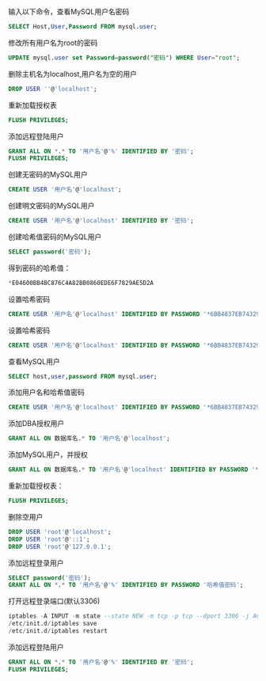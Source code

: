 
输入以下命令，查看MySQL用户名密码
```sql
SELECT Host,User,Password FROM mysql.user;
```
修改所有用户名为root的密码
```sql
UPDATE mysql.user set Password=password("密码") WHERE User="root";
```
删除主机名为localhost,用户名为空的用户
```sql
DROP USER ''@'localhost';
```
重新加载授权表
```sql
FLUSH PRIVILEGES;
```
添加远程登陆用户
```sql
GRANT ALL ON *.* TO '用户名'@'%' IDENTIFIED BY '密码';
FLUSH PRIVILEGES;
```
创建无密码的MySQL用户
```sql
CREATE USER '用户名'@'localhost';
```
创建明文密码的MySQL用户
```sql
CREATE USER '用户名'@'localhost' IDENTIFIED BY '密码';
```
创建哈希值密码的MySQL用户
```sql
SELECT password('密码');
```
得到密码的哈希值：
```sql
*E04600BB4BC876C4A82BB0860EDE6F7829AE5D2A
```
设置哈希密码
```sql
CREATE USER '用户名'@'localhost' IDENTIFIED BY PASSWORD '*6BB4837EB74329105EE4568DDA7DC67ED2CA2AD9';
```
设置哈希密码
```sql
CREATE USER '用户名'@'localhost' IDENTIFIED BY PASSWORD '*6BB4837EB74329105EE4568DDA7DC67ED2CA2AD9';
```
查看MySQL用户
```sql
SELECT host,user,password FROM mysql.user;
```
添加用户名和哈希值密码
```sql
CREATE USER '用户名'@'localhost' IDENTIFIED BY PASSWORD '*6BB4837EB74329105EE4568DDA7DC67ED2CA2AD9';
```
添加DBA授权用户
```sql
GRANT ALL ON 数据库名.* TO '用户名'@'localhost';
```
添加MySQL用户，并授权
```sql
GRANT ALL ON 数据库名.* TO '用户名'@'localhost' IDENTIFIED BY PASSWORD '*6BB4837EB74329105EE4568DDA7DC67ED2CA2AD9';
```
重新加载授权表：
```sql
FLUSH PRIVILEGES;
```
删除空用户
```sql
DROP USER 'root'@'localhost';
DROP USER 'root'@'::1';
DROP USER 'root'@'127.0.0.1';
```
添加远程登录用户
```sql
SELECT password('密码');
GRANT ALL ON *.* TO '用户名'@'%' IDENTIFIED BY PASSWORD '哈希值密码';
```
打开远程登录端口(默认3306)
```sql
iptables -A INPUT -m state --state NEW -m tcp -p tcp --dport 3306 -j ACCEPT
/etc/init.d/iptables save
/etc/init.d/iptables restart
```
添加远程登陆用户
```sql
GRANT ALL ON *.* TO '用户名'@'%' IDENTIFIED BY '密码';
FLUSH PRIVILEGES;
```